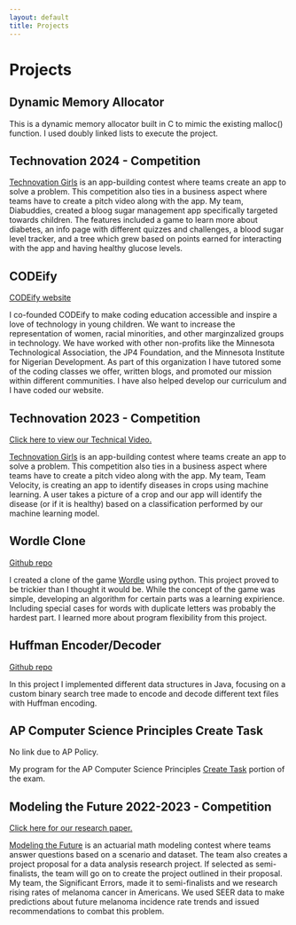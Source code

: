 ```yaml
---
layout: default
title: Projects
---
```

# Projects

## Dynamic Memory Allocator

This is a dynamic memory allocator built in C to mimic the existing malloc() function. I used doubly linked lists to execute the project. 

## Technovation 2024 - Competition

[Technovation Girls](https://technovationchallenge.org/) is an app-building contest where teams create an app to solve a problem. This competition also ties in a business aspect where teams have to create a pitch video along with the app. My team, Diabuddies, created a bloog sugar management app specifically targeted towards children. The features included a game to learn more about diabetes, an info page with different quizzes and challenges, a blood sugar level tracker, and a tree which grew based on points earned for interacting with the app and having healthy glucose levels. 

## CODEify 
[CODEify website](https://code-ify.org/)

I co-founded CODEify to make coding education accessible and inspire a love of technology in young children. We want to increase the representation of women, racial minorities, and other marginzalized groups in technology. We have worked with other non-profits like the Minnesota Technological Association, the JP4 Foundation, and the Minnesota Institute for Nigerian Development. As part of this organization I have tutored some of the coding classes we offer, written blogs, and promoted our mission within different communities. I have also helped develop our curriculum and I have coded our website.

## Technovation 2023 - Competition
[Click here to view our Technical Video.](https://youtu.be/VHb-8lDwb1Y)

[Technovation Girls](https://technovationchallenge.org/) is an app-building contest where teams create an app to solve a problem. This competition also ties in a business aspect where teams have to create a pitch video along with the app. My team, Team Velocity, is creating an app to identify diseases in crops using machine learning. A user takes a picture of a crop and our app will identify the disease (or if it is healthy) based on a classification performed by our machine learning model. 

## Wordle Clone 
[Github repo](https://github.com/lysol-soap/wordle_clone)

I created a clone of the game [Wordle](https://www.nytimes.com/games/wordle/index.html) using python. This project proved to be trickier than I thought it would be. While the concept of the game was simple, developing an algorithm for certain parts was a learning expirience. Including special cases for words with duplicate letters was probably the hardest part. I learned more about program flexibility from this project. 

## Huffman Encoder/Decoder 

[Github repo](https://github.com/lysol-soap/HuffmanEncoder)

In this project I implemented different data structures in Java, focusing on a custom binary search tree made to encode and decode different text files with Huffman encoding. 

## AP Computer Science Principles Create Task
No link due to AP Policy.

My program for the AP Computer Science Principles [Create Task](https://apcentral.collegeboard.org/courses/ap-computer-science-principles/exam) portion of the exam. 

## Modeling the Future 2022-2023 - Competition
[Click here for our research paper.](https://laasyaaki.github.io/Spotting%20Melanoma.pdf)

[Modeling the Future](https://www.mtfchallenge.org/how-it-works/) is an actuarial math modeling contest where teams answer questions based on a scenario and dataset. The team also creates a project proposal for a data analysis research project. If selected as semi-finalists, the team will go on to create the project outlined in their proposal. My team, the Significant Errors, made it to semi-finalists and we research rising rates of melanoma cancer in Americans. We used SEER data to make predictions about future melanoma incidence rate trends and issued recommendations to combat this problem. 

